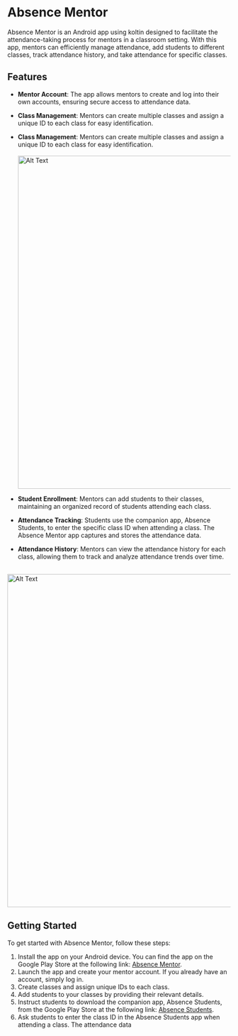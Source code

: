 # Absence Mentor
Absence Mentor is an Android app using koltin designed to facilitate the attendance-taking process for mentors in a classroom setting. With this app, mentors can efficiently manage attendance, add students to different classes, track attendance history, and take attendance for specific classes.
## Features

- **Mentor Account**: The app allows mentors to create and log into their own accounts, ensuring secure access to attendance data.

- **Class Management**: Mentors can create multiple classes and assign a unique ID to each class for easy identification.
- **Class Management**: Mentors can create multiple classes and assign a unique ID to each class for easy identification. <br> <br>
<img src="https://github.com/abdelrahmanHamdyG/Absence-Mentor/assets/59124063/e07ccf83-d8a9-4ce2-a802-b43fdff7f867" alt="Alt Text" width="600" height="750" > <br>

- **Student Enrollment**: Mentors can add students to their classes, maintaining an organized record of students attending each class.

- **Attendance Tracking**: Students use the companion app, Absence Students, to enter the specific class ID when attending a class. The Absence Mentor app captures and stores the attendance data.

- **Attendance History**: Mentors can view the attendance history for each class, allowing them to track and analyze attendance trends over time.
<br>
<img src="https://github.com/abdelrahmanHamdyG/Absence-Mentor/assets/59124063/9cec8cc1-8862-41e8-b719-f1b84244aaf5" alt="Alt Text" width="600" height="750" >
<br>




## Getting Started

To get started with Absence Mentor, follow these steps:
1. Install the app on your Android device. You can find the app on the Google Play Store at the following link: [Absence Mentor](https://play.google.com/store/apps/details?id=com.abdelrahmanhamdy2.absencementor2).
2. Launch the app and create your mentor account. If you already have an account, simply log in.
3. Create classes and assign unique IDs to each class.
4. Add students to your classes by providing their relevant details.
5. Instruct students to download the companion app, Absence Students, from the Google Play Store at the following link: [Absence Students](https://play.google.com/store/apps/details?id=com.abdelrahmanhamdy2.absencestudents).
6. Ask students to enter the class ID in the Absence Students app when attending a class. The attendance data
